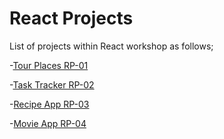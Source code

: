 # React Projects

List of projects within React workshop as follows;

-[Tour Places RP-01](./001-Tour-Places-RP-01/README.md)

-[Task Tracker RP-02](./002-Task-Tracker-RP-02/README.md)

-[Recipe App RP-03](./003-Recipe-App-RP-03/README.md)

-[Movie App RP-04](./004-Movie-App-RP-04/README.md)
